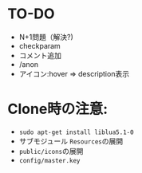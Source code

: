 # TO-DO

- N+1問題（解決?)
- checkparam
- コメント追加
- /anon
- アイコン:hover => description表示

# Clone時の注意:

- `sudo apt-get install liblua5.1-0`
- サブモジュール `Resources`の展開
- `public/icons`の展開
- `config/master.key`